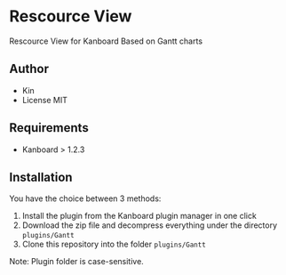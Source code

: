 Rescource View
============

Rescource View for Kanboard
Based on Gantt charts

Author
------

- Kin
- License MIT

Requirements
------------

- Kanboard > 1.2.3

Installation
------------

You have the choice between 3 methods:

1. Install the plugin from the Kanboard plugin manager in one click
2. Download the zip file and decompress everything under the directory `plugins/Gantt`
3. Clone this repository into the folder `plugins/Gantt`

Note: Plugin folder is case-sensitive.
